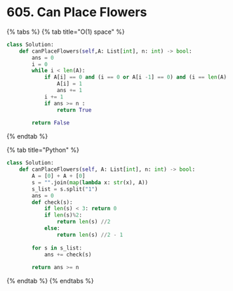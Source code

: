 # 605. Can Place Flowers

{% tabs %}
{% tab title="O\(1\) space" %}
```python
class Solution:
    def canPlaceFlowers(self,A: List[int], n: int) -> bool:  
        ans = 0
        i = 0
        while i < len(A):
            if A[i] == 0 and (i == 0 or A[i -1] == 0) and (i == len(A) - 1 or A[i + 1] == 0):
                A[i] = 1
                ans += 1
            i += 1
            if ans >= n :
                return True
            
        return False
```
{% endtab %}

{% tab title="Python" %}
```python
class Solution:
    def canPlaceFlowers(self, A: List[int], n: int) -> bool:
        A = [0] + A + [0]
        s = "".join(map(lambda x: str(x), A))
        s_list = s.split("1")
        ans = 0
        def check(s):
            if len(s) < 3: return 0
            if len(s)%2:
                return len(s) //2
            else:
                return len(s) //2 - 1
        
        for s in s_list:
            ans += check(s)
        
        return ans >= n
```
{% endtab %}
{% endtabs %}

